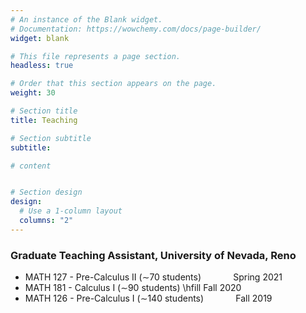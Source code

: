 ```yaml
---
# An instance of the Blank widget.
# Documentation: https://wowchemy.com/docs/page-builder/
widget: blank

# This file represents a page section.
headless: true

# Order that this section appears on the page.
weight: 30

# Section title
title: Teaching

# Section subtitle
subtitle:

# content


# Section design
design:
  # Use a 1-column layout
  columns: "2" 
---
```



### Graduate Teaching Assistant, University of Nevada, Reno
- MATH 127 - Pre-Calculus II (∼70 students) &nbsp; &nbsp; &nbsp; &nbsp; &nbsp; &nbsp; Spring 2021
- MATH 181 - Calculus I (∼90 students) \hfill Fall 2020
- MATH 126 - Pre-Calculus I (∼140 students) &nbsp; &nbsp; &nbsp; &nbsp; &nbsp; &nbsp; Fall 2019
